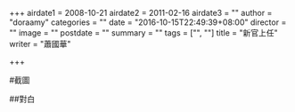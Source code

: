 +++
airdate1 = 2008-10-21
airdate2 = 2011-02-16
airdate3 = ""
author = "doraamy"
categories = ""
date = "2016-10-15T22:49:39+08:00"
director = ""
image = ""
postdate = ""
summary = ""
tags = ["", ""]
title = "新官上任"
writer = "蕭國華"

+++

#截圖

##對白
